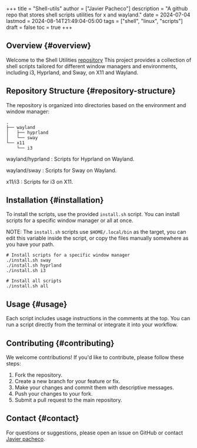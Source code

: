 +++
title = "Shell-utils"
author = ["Javier Pacheco"]
description = "A github repo that stores shell scripts utilities for x and wayland."
date = 2024-07-04
lastmod = 2024-08-14T21:49:04-05:00
tags = ["shell", "linux", "scripts"]
draft = false
toc = true
+++

## Overview {#overview}

Welcome to the Shell Utilities [repository](https://github.com/jpachecoxyz/shell-utils) This project provides a collection of shell scripts tailored for different window managers and environments, including i3, Hyprland, and Sway, on X11 and Wayland.


## Repository Structure {#repository-structure}

The repository is organized into directories based on the environment and window manager:

```shell
.
├── wayland
│   ├── hyprland
│   └── sway
└── x11
    └── i3
```

wayland/hyprland
: Scripts for Hyprland on Wayland.

wayland/sway
: Scripts for Sway on Wayland.

x11/i3
: Scripts for i3 on X11.


## Installation {#installation}

To install the scripts, use the provided `install.sh` script. You can install scripts for a specific window manager or all at once.

NOTE: The `install.sh` scripts use `$HOME/.local/bin` as the target, you can edit this variable inside the script, or copy the files manually somewhere as you have your path.

```shell
# Install scripts for a specific window manager
./install.sh sway
./install.sh hyprland
./install.sh i3

# Install all scripts
./install.sh all
```


## Usage {#usage}

Each script includes usage instructions in the comments at the top. You can run a script directly from the terminal or integrate it into your workflow.


## Contributing {#contributing}

We welcome contributions! If you'd like to contribute, please follow these steps:

1.  Fork the repository.
2.  Create a new branch for your feature or fix.
3.  Make your changes and commit them with descriptive messages.
4.  Push your changes to your fork.
5.  Submit a pull request to the main repository.


## Contact {#contact}

For questions or suggestions, please open an issue on GitHub or contact [Javier pacheco](mailto:javier@jpacheco.xyz).
